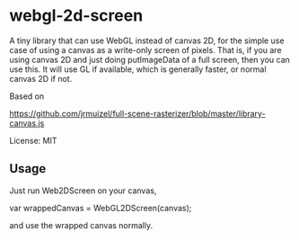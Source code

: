 webgl-2d-screen
===============

A tiny library that can use WebGL instead of canvas 2D, for the simple use case of using a canvas as a write-only screen of pixels. That is, if you are using canvas 2D and just doing putImageData of a full screen, then you can use this. It will use GL if available, which is generally faster, or normal canvas 2D if not.

Based on

https://github.com/jrmuizel/full-scene-rasterizer/blob/master/library-canvas.js

License: MIT

Usage
-----

Just run Web2DScreen on your canvas,

  var wrappedCanvas = WebGL2DScreen(canvas);

and use the wrapped canvas normally.

